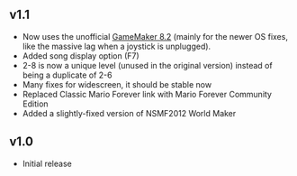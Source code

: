 ## v1.1
- Now uses the unofficial [GameMaker 8.2](https://gm82.cherry-treehouse.com) (mainly for the newer OS fixes, like the massive lag when a joystick is unplugged).
- Added song display option (F7)
- 2-8 is now a unique level (unused in the original version) instead of being a duplicate of 2-6
- Many fixes for widescreen, it should be stable now
- Replaced Classic Mario Forever link with Mario Forever Community Edition
- Added a slightly-fixed version of NSMF2012 World Maker

## v1.0
- Initial release